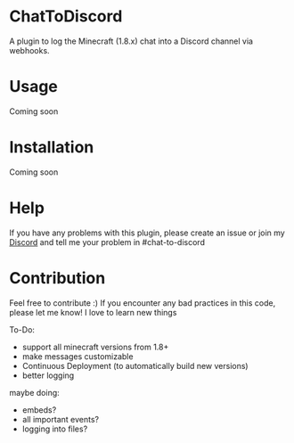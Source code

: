 # ChatToDiscord
A plugin to log the Minecraft (1.8.x) chat into a Discord channel via webhooks. 

# Usage
Coming soon

# Installation
Coming soon

# Help
If you have any problems with this plugin, please create an issue or join my [Discord](https://discord.gg/aHVQP24by2) and tell me your problem in #chat-to-discord

# Contribution
Feel free to contribute :)
If you encounter any bad practices in this code, please let me know! I love to learn new things

To-Do:
* support all minecraft versions from 1.8+
* make messages customizable
* Continuous Deployment (to automatically build new versions)
* better logging

maybe doing:
* embeds?
* all important events?
* logging into files?
